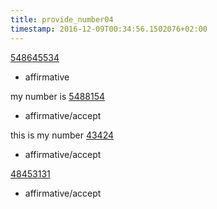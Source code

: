 ```yaml
---
title: provide_number04
timestamp: 2016-12-09T00:34:56.1502076+02:00
---
```



[548645534](custId)
* affirmative

my number is [5488154](custId)
* affirmative/accept

this is my number [43424](custId)
* affirmative/accept

[48453131](custId)
* affirmative/accept
